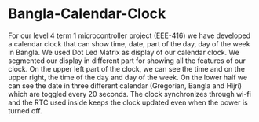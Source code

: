 # Bangla-Calendar-Clock

For our level 4 term 1 microcontroller project (EEE-416) we have developed a calendar clock that can show time, date, part of the day, day of the week in Bangla.
We used Dot Led Matrix as display of our calendar clock. We segmented our display in different part for showing all the features of our clock. On the upper left part of the clock, we can see the time and on the upper right, the time of the day and day of the week. On the lower half we can see the date in three different calendar (Gregorian, Bangla and Hijri) which are toggled every 20 seconds. The clock synchronizes through wi-fi and the RTC used inside keeps the clock updated even when the power is turned off.

